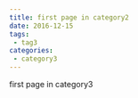 ```yaml
---
title: first page in category2
date: 2016-12-15
tags:
 - tag3
categories: 
 - category3
---
```


first page in category3